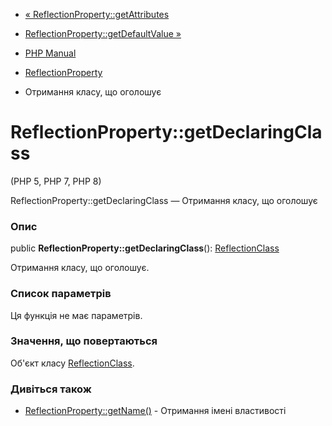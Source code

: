 - [«
ReflectionProperty::getAttributes](reflectionproperty.getattributes.md)
- [ReflectionProperty::getDefaultValue
»](reflectionproperty.getdefaultvalue.md)

- [PHP Manual](index.md)
- [ReflectionProperty](class.reflectionproperty.md)
- Отримання класу, що оголошує

# ReflectionProperty::getDeclaringClass

(PHP 5, PHP 7, PHP 8)

ReflectionProperty::getDeclaringClass — Отримання класу, що оголошує

### Опис

public **ReflectionProperty::getDeclaringClass**():
[ReflectionClass](class.reflectionclass.md)

Отримання класу, що оголошує.

### Список параметрів

Ця функція не має параметрів.

### Значення, що повертаються

Об'єкт класу [ReflectionClass](class.reflectionclass.md).

### Дивіться також

- [ReflectionProperty::getName()](reflectionproperty.getname.md) -
Отримання імені властивості
